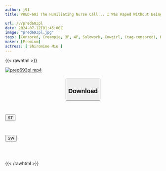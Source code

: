 ```yaml
---
author: j91
title: PRED-693 The Humiliating Nurse Call... I Was Raped Without Being Able To Make A Sound As The Yakuza Patient I Hate Thrust Into Me... Shiramine Miu

url: /v/pred693pl
date: 2024-07-12T01:45:00Z
image: "pred693pl.jpg"
tags: [Censored, Creampie, 3P, 4P, Solowork, Cowgirl, (tag-censored), Nurse	]
maker: [Premium]
actress: [ Shiromine Miu ]
---
```



{{< rawhtml >}}

<div class="video" data-videoid="orRroKr4pxCJ2OA">
    <a href="javascript:;">
        <img src="/v/pred693pl/pred693pl.jpg" width="WIDTH" height="HEIGHT" alt="pred693pl.mp4" loading="lazy">
    </a>
</div>

<script type="text/javascript" src="https://j91.asia/asset/on-demand-st.js"></script>

<br>
  <link rel="stylesheet" href="https://j91.asia/asset/bs5.css">
  
  <center>
  <button class="btn btn-primary" type="button" data-bs-toggle="collapse" data-bs-target=".multi-collapse" aria-expanded="false" aria-controls="multiCollapseExample1 multiCollapseExample2"><h2>Download</h2></button></center>
</p>
<div class="row">
  <div class="col">
    <div class="collapse multi-collapse" id="multiCollapseExample1">
      <div class="card card-body">
	      	      <br>
<div class="buttons">  
<p><a href="/v/pred693pl/st.html" target="_blank"><button class="btn-hover color-3"><i class="fa fa-download"></i> ST</button></a></p></div>
    </div>
  </div>
</div>
  <div class="col">
    <div class="collapse multi-collapse" id="multiCollapseExample2">
      <div class="card card-body">
	      <br>
<div class="buttons">
<p><a href="/v/pred693pl/sw.html" target="_blank"><button class="btn-hover color-2"><i class="fa fa-download"></i> SW</button></a></p></div>
<br><br>
      </div>
    </div>
  </div>
</div>

{{< /rawhtml >}}